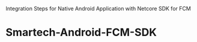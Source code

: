 Integration Steps for Native Android Application with Netcore SDK for FCM
# Smartech-Android-FCM-SDK
